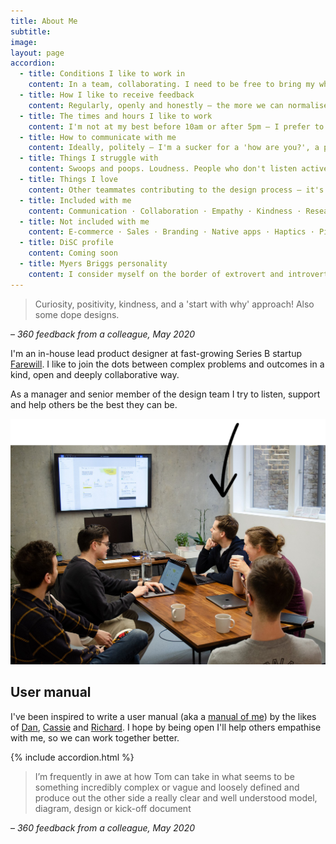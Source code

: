 ```yaml
---
title: About Me
subtitle: 
image: 
layout: page
accordion: 
  - title: Conditions I like to work in
    content: In a team, collaborating. I need to be free to bring my whole self to work – I can't and won't put on a show. I've worked mainly remotely for many years and have a great home office setup. It suits me, but I need a mix – perhaps a day or two in the office each week, pandemics permitting. I like to be positive I'm told I'm always smiling at work – although I'm sure that's not true, and it's helpful to me to be honest if I'm feeling down. 
  - title: How I like to receive feedback
    content: Regularly, openly and honestly – the more we can normalise this the better. I'm hugely grateful to anyone who helps me improve through feedback (I find the [COIN framework](https://www.mindtools.com/pages/article/COIN.htm) helps).
  - title: The times and hours I like to work
    content: I'm not at my best before 10am or after 5pm – I prefer to avoid meetings during these times. I keep regular hours and very rarely work past 6pm, when I eat dinner with my family. I never send or read work messages out of hours, and I discourage others who do. There's nothing more important to my happiness and productivity than a good work-life balance.
  - title: How to communicate with me
    content: Ideally, politely – I'm a sucker for a 'how are you?', a please and a thanks. But I'm respectful of other peoples' communication styles, so please be yourself. I don't like Slack for anything other than simple, short messages – for anything complicated or at risk of being misconstrued, I much prefer to chat in person. If I'm stressed or feeling defensive, I try to have a good night's sleep before responding. 
  - title: Things I struggle with
    content: Swoops and poops. Loudness. People who don't listen actively. Egos. 
  - title: Things I love
    content: Other teammates contributing to the design process – it's all about outcomes, not egos. Being part of a creative, engaged team. Learning. New experiences. Dad jokes. Puns. 
  - title: Included with me
    content: Communication · Collaboration · Empathy · Kindness · Research · Usability · UI · Content design · Service design · Openness · Leading projects · Contributing to culture
  - title: Not included with me
    content: E-commerce · Sales · Branding · Native apps · Haptics · Pixel perfect interactions · Illustration · Animation · Coding
  - title: DiSC profile
    content: Coming soon
  - title: Myers Briggs personality
    content: I consider myself on the border of extrovert and introvert, but my Myers Briggs personality is [ENFJ](https://www.16personalities.com/enfj-personality)
---
```


> Curiosity, positivity, kindness, and a 'start with why' approach! Also some dope designs.

– *360 feedback from a colleague, May 2020*

I'm an in-house lead product designer at fast-growing Series B startup [Farewill](https://farewill.com/). I like to join the dots between complex problems and outcomes in a kind, open and deeply collaborative way. 

As a manager and senior member of the design team I try to listen, support and help others be the best they can be. 

![Me at a design crit](/images/Farewill-design-crit-arrow.png "Me at a design crit")

## <a name="user-manual"></a>User manual

I've been inspired to write a user manual (aka a [manual of me](https://manualofme.co/)) by the likes of [Dan](https://medium.com/@dasbarrett/a-user-manual-for-dan-d0a285874f72), [Cassie](https://medium.com/@cassierobinson/a-user-manual-for-me-d3a851fbc694) and [Richard](https://medium.com/@mcleanonline/helping-other-people-get-to-know-you-aa2dbff5c0f8). I hope by being open I'll help others empathise with me, so we can work together better.

{% include accordion.html %}


> I’m frequently in awe at how Tom can take in what seems to be something incredibly complex or vague and loosely defined and produce out the other side a really clear and well understood model, diagram, design or kick-off document

– *360 feedback from a colleague, May 2020*
